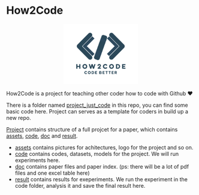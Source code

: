 # How2Code

<div align=center><img src=project/assets/img/logo.png width=200></div> 

How2Code is a project for teaching other coder how to code with Github ❤️

There is a folder named [project_just_code](project_just_code) in this repo, you can find some basic code here. Project can serves as a template for coders in build up a new repo.

[Project](project) contains structure of a full projcet for a paper, which contains [assets](project/assets/), [code](project/code/), [doc](project/doc/) and [result](project/result/).

- [assets](project/assets/) contains pictures for achitectures, logo for the project and so on.
- [code](project/code/) contains codes, datasets, models for the project. We will run experiments here.
- [doc](project/doc/) contains paper files and paper index. (ps: there will be a lot of pdf files and one excel table here)
- [result](project/result) contains results for exeperiments. We run the experiment in the code folder, analysis it and save the final result here.

